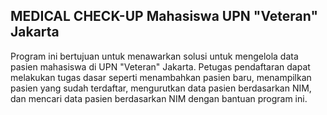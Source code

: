 ## MEDICAL CHECK-UP Mahasiswa UPN "Veteran" Jakarta

Program ini bertujuan untuk menawarkan solusi untuk mengelola data pasien mahasiswa di UPN "Veteran" Jakarta. Petugas pendaftaran dapat melakukan tugas dasar seperti menambahkan pasien baru, menampilkan pasien yang sudah terdaftar, mengurutkan data pasien berdasarkan NIM, dan mencari data pasien berdasarkan NIM dengan bantuan program ini.
